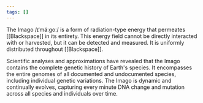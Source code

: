 ```yaml
---
tags: []
---
```

The Imago /ɪˈmäːɡoː/ is a form of radiation-type energy that permeates [[Blackspace]] in its entirety. This energy field cannot be directly interacted with or harvested, but it can be detected and measured. It is uniformly distributed throughout [[Blackspace]]. 

Scientific analyses and approximations have revealed that the Imago contains the complete genetic history of Earth's species. It encompasses the entire genomes of all documented and undocumented species, including individual genetic variations. The Imago is dynamic and continually evolves, capturing every minute DNA change and mutation across all species and individuals over time.